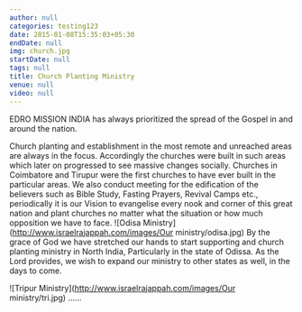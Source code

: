 ```yaml
---
author: null
categories: testing123
date: 2015-01-08T15:35:03+05:30
endDate: null
img: church.jpg
startDate: null
tags: null
title: Church Planting Ministry
venue: null
video: null
---
```


EDRO MISSION INDIA has always prioritized the spread of the Gospel in and around the nation. 
<!--more-->
Church planting and establishment in the most remote and unreached areas are always in the focus. Accordingly the churches were built in such areas which later on progressed to see massive changes socially. Churches in Coimbatore and Tirupur were the first churches to have ever built in the particular areas. We also conduct meeting for the edification of the believers such as Bible Study, Fasting Prayers, Revival Camps etc., periodically it is our Vision to evangelise every nook and corner of this great nation and plant churches no matter what the situation or how much opposition we have to face. 
![Odisa Ministry](http://www.israelrajappah.com/images/Our ministry/odisa.jpg)
By the grace of God we have stretched our hands to start supporting and church planting ministry in North India, Particularly in the state of Odissa. As the Lord provides, we wish to expand our ministry to other states as well, in the days to come.


![Tripur Ministry](http://www.israelrajappah.com/images/Our ministry/tri.jpg)
......